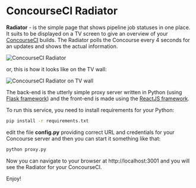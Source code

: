 # ConcourseCI Radiator

**Radiator** - is the simple page that shows pipeline job statuses in one place. It suits to be displayed on a TV screen to give an overview of your [ConcourseCI](http://concourse.ci) builds. The Radiator polls the Concourse every 4 seconds for an updates and shows the actual information.

![ConcourseCI Radiator](https://github.com/moodev/concourseci-radiator/blob/master/public/images/Selection_034.jpg)

or, this is how it looks like on the TV wall:

![ConcourseCI Radiator on TV wall](https://github.com/moodev/concourseci-radiator/blob/master/public/images/concourse-radiator-on-wall.jpg)

The back-end is the utterly simple proxy server written in Python (using [Flask framework](http://flask.pocoo.org)) and the front-end is made using the [ReactJS framework](http://reactjs.net).

To run this service, you need to install requirements for your Python:

```bash
pip install -r requirements.txt
```
edit the file **config.py** providing correct URL and credentials for your Concourse server and then you can start it something like that:

```bash
python proxy.py
```

Now you can navigate to your browser at http://localhost:3001 and you will see the Radiator for your ConcourseCI.

Enjoy!
